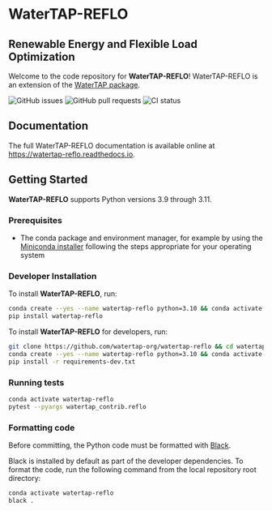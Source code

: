 # WaterTAP-REFLO
## Renewable Energy and Flexible Load Optimization

Welcome to the code repository for **WaterTAP-REFLO**! 
WaterTAP-REFLO is an extension of the [WaterTAP package](https://watertap.readthedocs.io/en/stable/).

![GitHub issues](https://img.shields.io/github/issues/watertap-org/watertap-reflo)
![GitHub pull requests](https://img.shields.io/github/issues-pr/watertap-org/watertap-reflo)
![CI status](https://img.shields.io/github/workflow/status/watertap-org/watertap-reflo/Checks)

## Documentation

The full WaterTAP-REFLO documentation is available online at <https://watertap-reflo.readthedocs.io>.

## Getting Started

**WaterTAP-REFLO** supports Python versions 3.9 through 3.11.

### Prerequisites

- The conda package and environment manager, for example by using the [Miniconda installer](https://docs.conda.io/en/latest/miniconda.html#miniconda) following the steps appropriate for your operating system

### Developer Installation

To install **WaterTAP-REFLO**, run:

```sh
conda create --yes --name watertap-reflo python=3.10 && conda activate watertap-reflo
pip install watertap-reflo
```

To install **WaterTAP-REFLO** for developers, run:

```sh
git clone https://github.com/watertap-org/watertap-reflo && cd watertap-reflo
conda create --yes --name watertap-reflo python=3.10 && conda activate watertap-reflo
pip install -r requirements-dev.txt
```

### Running tests

```sh
conda activate watertap-reflo
pytest --pyargs watertap_contrib.reflo
```

### Formatting code

Before committing, the Python code must be formatted with [Black](https://black.readthedocs.io).

Black is installed by default as part of the developer dependencies. To format the code, run the following command from the local repository root directory:

```sh
conda activate watertap-reflo
black .
```

